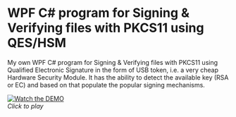 # WPF C# program for Signing & Verifying files with PKCS11 using QES/HSM

My own WPF C# program for Signing & Verifying files with PKCS11 using Qualified Electronic Signature in the form of USB token, i.e. a very cheap Hardware Security Module.
It has the ability to detect the available key (RSA or EC) and based on that populate the popular signing mechanisms.

[![Watch the DEMO](https://img.youtube.com/vi/YhGNGhawjZ0/0.jpg)](https://www.youtube.com/watch?v=YhGNGhawjZ0)  
*Click to play*

